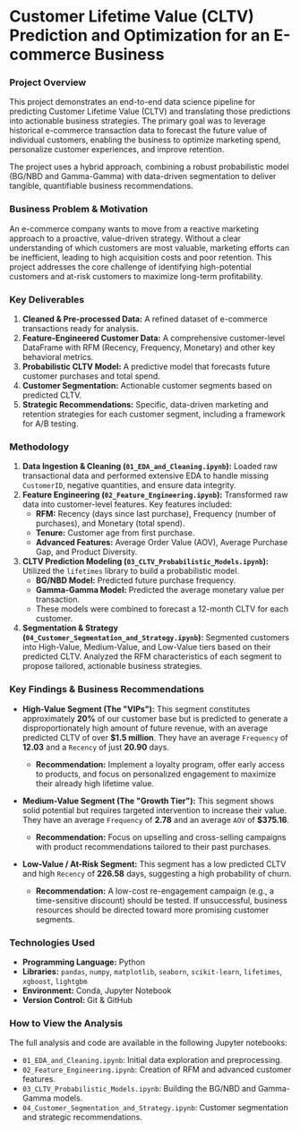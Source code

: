 # Customer Lifetime Value (CLTV) Prediction and Optimization for an E-commerce Business

### **Project Overview**

This project demonstrates an end-to-end data science pipeline for predicting Customer Lifetime Value (CLTV) and translating those predictions into actionable business strategies. The primary goal was to leverage historical e-commerce transaction data to forecast the future value of individual customers, enabling the business to optimize marketing spend, personalize customer experiences, and improve retention.

The project uses a hybrid approach, combining a robust probabilistic model (BG/NBD and Gamma-Gamma) with data-driven segmentation to deliver tangible, quantifiable business recommendations.

### **Business Problem & Motivation**

An e-commerce company wants to move from a reactive marketing approach to a proactive, value-driven strategy. Without a clear understanding of which customers are most valuable, marketing efforts can be inefficient, leading to high acquisition costs and poor retention. This project addresses the core challenge of identifying high-potential customers and at-risk customers to maximize long-term profitability.

### **Key Deliverables**

1.  **Cleaned & Pre-processed Data:** A refined dataset of e-commerce transactions ready for analysis.
2.  **Feature-Engineered Customer Data:** A comprehensive customer-level DataFrame with RFM (Recency, Frequency, Monetary) and other key behavioral metrics.
3.  **Probabilistic CLTV Model:** A predictive model that forecasts future customer purchases and total spend.
4.  **Customer Segmentation:** Actionable customer segments based on predicted CLTV.
5.  **Strategic Recommendations:** Specific, data-driven marketing and retention strategies for each customer segment, including a framework for A/B testing.

### **Methodology**

1.  **Data Ingestion & Cleaning (`01_EDA_and_Cleaning.ipynb`):** Loaded raw transactional data and performed extensive EDA to handle missing `CustomerID`, negative quantities, and ensure data integrity.
2.  **Feature Engineering (`02_Feature_Engineering.ipynb`):** Transformed raw data into customer-level features. Key features included:
    * **RFM:** Recency (days since last purchase), Frequency (number of purchases), and Monetary (total spend).
    * **Tenure:** Customer age from first purchase.
    * **Advanced Features:** Average Order Value (AOV), Average Purchase Gap, and Product Diversity.
3.  **CLTV Prediction Modeling (`03_CLTV_Probabilistic_Models.ipynb`):** Utilized the `lifetimes` library to build a probabilistic model.
    * **BG/NBD Model:** Predicted future purchase frequency.
    * **Gamma-Gamma Model:** Predicted the average monetary value per transaction.
    * These models were combined to forecast a 12-month CLTV for each customer.
4.  **Segmentation & Strategy (`04_Customer_Segmentation_and_Strategy.ipynb`):** Segmented customers into High-Value, Medium-Value, and Low-Value tiers based on their predicted CLTV. Analyzed the RFM characteristics of each segment to propose tailored, actionable business strategies.

### **Key Findings & Business Recommendations**

* **High-Value Segment (The "VIPs"):** This segment constitutes approximately **20%** of our customer base but is predicted to generate a disproportionately high amount of future revenue, with an average predicted CLTV of over **$1.5 million**. They have an average `Frequency` of **12.03** and a `Recency` of just **20.90** days.
    * **Recommendation:** Implement a loyalty program, offer early access to products, and focus on personalized engagement to maximize their already high lifetime value.

* **Medium-Value Segment (The "Growth Tier"):** This segment shows solid potential but requires targeted intervention to increase their value. They have an average `Frequency` of **2.78** and an average `AOV` of **$375.16**.
    * **Recommendation:** Focus on upselling and cross-selling campaigns with product recommendations tailored to their past purchases.

* **Low-Value / At-Risk Segment:** This segment has a low predicted CLTV and high `Recency` of **226.58** days, suggesting a high probability of churn.
    * **Recommendation:** A low-cost re-engagement campaign (e.g., a time-sensitive discount) should be tested. If unsuccessful, business resources should be directed toward more promising customer segments.

### **Technologies Used**

* **Programming Language:** Python
* **Libraries:** `pandas`, `numpy`, `matplotlib`, `seaborn`, `scikit-learn`, `lifetimes`, `xgboost`, `lightgbm`
* **Environment:** Conda, Jupyter Notebook
* **Version Control:** Git & GitHub

### **How to View the Analysis**

The full analysis and code are available in the following Jupyter notebooks:
* `01_EDA_and_Cleaning.ipynb`: Initial data exploration and preprocessing.
* `02_Feature_Engineering.ipynb`: Creation of RFM and advanced customer features.
* `03_CLTV_Probabilistic_Models.ipynb`: Building the BG/NBD and Gamma-Gamma models.
* `04_Customer_Segmentation_and_Strategy.ipynb`: Customer segmentation and strategic recommendations.

